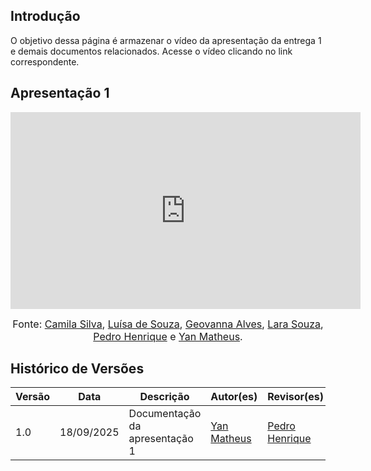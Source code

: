 ## Introdução

O objetivo dessa página é armazenar o vídeo da apresentação da entrega 1 e demais documentos relacionados. Acesse o vídeo clicando no link correspondente.

## Apresentação 1

<iframe width="560" height="315" src="https://www.youtube.com/embed/v9r0mlOZKa0" title="YouTube video player" frameborder="0" allow="accelerometer; autoplay; clipboard-write; encrypted-media; gyroscope; picture-in-picture; web-share" referrerpolicy="strict-origin-when-cross-origin" allowfullscreen></iframe>

<font size="3"><p style="text-align: center">Fonte: [Camila Silva](https://github.com/CamilaSilvaC), [Luísa de Souza](https://github.com/luisa12ll), [Geovanna Alves](https://github.com/GeovannaUmbelino), [Lara Souza](https://github.com/mel14-hub), [Pedro Henrique](https://github.com/pedrohpsantos) e [Yan Matheus](https://github.com/Yanmatheus0812).</p></font>

## Histórico de Versões

| Versão | Data       | Descrição                    | Autor(es)                          | Revisor(es)                          |
|--------|------------|------------------------------|-----------------------------------|-------------------------------------|
| 1.0    | 18/09/2025 | Documentação da apresentação 1   | [Yan Matheus](https://github.com/Yanmatheus0812) | [Pedro Henrique](https://github.com/pedrohpsantos) |

